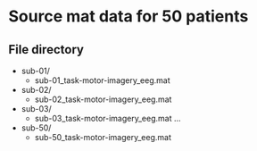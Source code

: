 # Source mat data for 50 patients
## File directory
- sub-01/
  - sub-01_task-motor-imagery_eeg.mat
- sub-02/
  - sub-02_task-motor-imagery_eeg.mat
- sub-03/
  - sub-03_task-motor-imagery_eeg.mat
...
- sub-50/
  - sub-50_task-motor-imagery_eeg.mat
